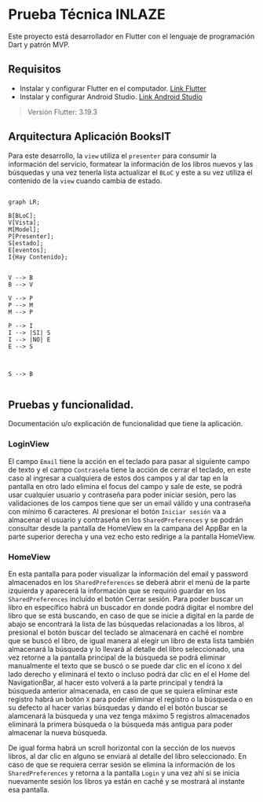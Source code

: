 # Prueba Técnica INLAZE

Este proyecto está desarrollador en Flutter con el lenguaje de programación Dart y patrón MVP.

## Requisitos

- Instalar y configurar Flutter en el computador. [Link Flutter](https://flutter.dev/docs/get-started/install)
- Instalar y configurar Android Studio. [Link Android Studio](https://developer.android.com/studio)

> Versión Flutter: 3.19.3

## Arquitectura Aplicación BooksIT

Para este desarrollo, la `view` utiliza el `presenter` para consumir la información del servicio, formatear la información de los libros nuevos y las búsquedas y una vez tenerla lista actualizar el `BLoC` y este a su vez utiliza el contenido de la `view` cuando cambia de estado.

```mermaid

graph LR;

B[BLoC];
V[Vista];
M[Model];
P[Presenter];
S[estado];
E[eventos];
I{Hay Contenido};


V --> B
B --> V

V --> P
P --> M
M --> P

P --> I
I --> |SI| S
I --> |NO| E
E --> S



S --> B


```


## Pruebas y funcionalidad.

Documentación u/o explicación de funcionalidad que tiene la aplicación.

### LoginView

El campo `Email` tiene la acción en el teclado para pasar al siguiente campo de texto y el campo `Contraseña` tiene la acción de cerrar el teclado, en este caso al ingresar a cualquiera de estos dos campos y al dar tap en la pantalla en otro lado elimina el focus del campo y sale de este, se podrá usar cualquier usuario y contraseña para poder iniciar sesión, pero las validaciones de los campos tiene que ser un email válido y una contraseña con mínimo 6 caracteres. Al presionar el botón `Iniciar sesión` va a almacenar el usuario y contraseña en los `SharedPreferences` y se podrán consultar desde la pantalla de HomeView en la campana del AppBar en la parte superior derecha y una vez echo esto redirige a la pantalla HomeView.

### HomeView

En esta pantalla para poder visualizar la información del email y password almacenados en los `SharedPreferences` se deberá abrir el menú de la parte izquierda y aparecerá la información que se requirió guardar en los `SharedPreferences` incluído el botón Cerrar sesión.
Para poder buscar un libro en específico habrá un buscador en donde podrá digitar el nombre del libro que se está buscando, en caso de que se inicie a digital en la parde de abajo se encontrará la lista de las búsquedas relacionadas a los libros, al presional el botón buscar del teclado se almacenará en caché el nombre que se buscó el libro, de igual manera al elegir un libro de esta lista también almacenará la búsqueda y lo llevará al detalle del libro seleccionado, una vez retorne a la pantalla principal de la búsqueda se podrá eliminar manualmente el texto que se buscó o se puede dar clic en el ícono `X` del lado derecho y eliminará el texto o incluso podrá dar clic en el el Home del NavigationBar, al hacer esto volverá a la parte principal y tendrá la búsqueda anterior almacenada, en caso de que se quiera eliminar este registro habrá un botón `X` para poder eliminar el registro o la búsqueda o en su defecto al hacer varias búsquedas y dando el el botón buscar se alamcenará la búsqueda y una vez tenga máximo 5 registros almacenados eliminará la primera búsqueda o la búsqueda más antigua para poder almacenar la nueva búsqueda.

De igual forma habrá un scroll horizontal con la sección de los nuevos libros, al dar clic en alguno se enviará al detalle del libro seleccionado.
En caso de que se requiera cerrar sesión se elimina la información de los `SharedPreferences` y retorna a la pantalla `Login` y una vez ahí si se inicia nuevamente sesión los libros ya están en caché y se mostrará al instante esa pantalla.

